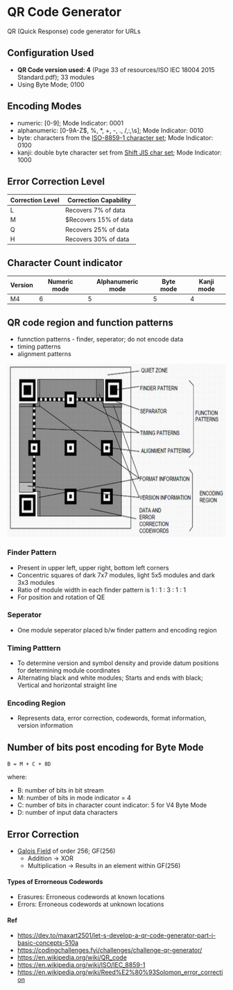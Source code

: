 # QR Code Generator

QR (Quick Response) code generator for URLs

## Configuration Used
- <b>QR Code version used: 4</b> (Page 33 of resources/ISO IEC 18004 2015 Standard.pdf); 33 modules
- Using Byte Mode; 0100

## Encoding Modes
- numeric: [0-9]; Mode Indicator: 0001
- alphanumeric: [0-9A-Z$, %, *, +, -, ., /,:,\s]; Mode Indicator: 0010
- byte: characters from the <a href='https://en.wikipedia.org/wiki/ISO/IEC_8859-1'>ISO-8859-1 character set</a>; Mode Indicator: 0100
- kanji: double byte character set from <a href='https://en.wikipedia.org/wiki/Shift_JIS'>Shift JIS char set</a>; Mode Indicator: 1000

## Error Correction Level
| Correction Level    | Correction Capability |
| -------- | ------- |
| L | Recovers 7% of data |
| M | $Recovers 15% of data |
| Q | Recovers 25% of data |
| H | Recovers 30% of data |

## Character Count indicator
| Version | Numeric mode | Alphanumeric mode | Byte mode | Kanji mode |
| --------| ------------ | ----------------- | --------- | ---------- |
| M4      | 6            | 5                 | 5         | 4          |

## QR code region and function patterns
- funnction patterns - finder, seperator; do not encode data
- timing patterns
- alignment patterns

<img alt="qr_regions" width="800" height="400" src="resources/qr_patterns.png">

### Finder Pattern
- Present in upper left, upper right, bottom left corners
- Concentric squares of dark 7x7 modules, light 5x5 modules and dark 3x3 modules
- Ratio of module width in each finder pattern is 1 : 1 : 3 : 1 : 1
- For position and rotation of QE

### Seperator
- One module seperator placed b/w finder pattern and encoding region

### Timing Patttern
- To determine version and symbol density and provide datum positions for determining module coordinates
- Alternating black and white modules; Starts and ends with black; Vertical and horizontal straight line

### Encoding Region
- Represents data, error correction, codewords, format information, version information

## Number of bits post encoding for Byte Mode
```
B = M + C + 8D
```
where:
- B: number of bits in bit stream
- M: number of bits in mode indicator = 4
- C: number of bits in character count indicator: 5 for V4 Byte Mode
- D: number of input data characters

## Error Correction
- <a href='https://en.wikipedia.org/wiki/Finite_field'>Galois Field</a> of order 256; GF(256)
    - Addition -> XOR
    - Multiplication -> Results in an element within GF(256)

#### Types of Errorneous Codewords
- Erasures: Erroneous codewords at known locations
- Errors: Erroneous codewords at unknown locations



#### Ref
- https://dev.to/maxart2501/let-s-develop-a-qr-code-generator-part-i-basic-concepts-510a
- https://codingchallenges.fyi/challenges/challenge-qr-generator/
- https://en.wikipedia.org/wiki/QR_code
- https://en.wikipedia.org/wiki/ISO/IEC_8859-1
- https://en.wikipedia.org/wiki/Reed%E2%80%93Solomon_error_correction